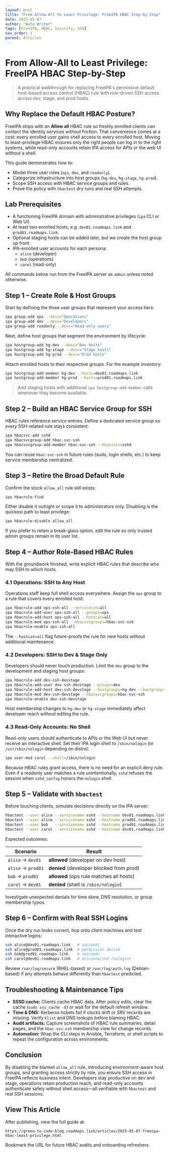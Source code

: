 ```yaml
---
layout: post
title: "From Allow-All to Least Privilege: FreeIPA HBAC Step-by-Step"
date: 2025-05-07
author: "Auto Writer"
tags: [FreeIPA, HBAC, Security, SSH]
nav_order: 1
parent: Articles
---
```


# From Allow-All to Least Privilege: FreeIPA HBAC Step-by-Step

> A practical walkthrough for replacing FreeIPA's permissive default host-based access control (HBAC) rule with role-driven SSH access across dev, stage, and prod hosts.

## Why Replace the Default HBAC Posture?

FreeIPA ships with an **Allow all** HBAC rule so freshly enrolled clients can contact the identity services without friction. That convenience comes at a cost: every enrolled user gains shell access to every enrolled host. Moving to least-privilege HBAC ensures only the right people can log in to the right systems, while read-only accounts retain IPA access for APIs or the web UI without a shell.

This guide demonstrates how to:

- Model three user roles (`ops`, `dev`, and `readonly`).
- Categorize infrastructure into host groups (`hg-dev`, `hg-stage`, `hg-prod`).
- Scope SSH access with HBAC service groups and rules.
- Prove the policy with `hbactest` dry runs and real SSH attempts.

## Lab Prerequisites

- A functioning FreeIPA domain with administrative privileges (`ipa` CLI or Web UI).
- At least two enrolled hosts, e.g. `dev01.roadmaps.link` and `prod01.roadmaps.link`.
- Optional staging hosts can be added later, but we create the host group up front.
- IPA-enrolled user accounts for each persona:
  - `alice` (developer)
  - `bob` (operations)
  - `carol` (read-only)

All commands below run from the FreeIPA server as `admin` unless noted otherwise.

## Step 1 – Create Role & Host Groups

Start by defining the three user groups that represent your access tiers:

```bash
ipa group-add ops --desc="Operations"
ipa group-add dev --desc="Developers"
ipa group-add readonly --desc="Read-only users"
```

Next, define host groups that segment the environment by lifecycle:

```bash
ipa hostgroup-add hg-dev --desc="Dev hosts"
ipa hostgroup-add hg-stage --desc="Stage hosts"
ipa hostgroup-add hg-prod --desc="Prod hosts"
```

Attach enrolled hosts to their respective groups. For the example inventory:

```bash
ipa hostgroup-add-member hg-dev --hosts=dev01.roadmaps.link
ipa hostgroup-add-member hg-prod --hosts=prod01.roadmaps.link
```

> Add staging hosts with additional `ipa hostgroup-add-member` calls whenever they become available.

## Step 2 – Build an HBAC Service Group for SSH

HBAC rules reference *service* entries. Define a dedicated service group so every SSH-related rule stays consistent:

```bash
ipa hbacsvc-add sshd
ipa hbacsvcgroup-add hbac-svc-ssh
ipa hbacsvcgroup-add-member hbac-svc-ssh --hbacsvcs=sshd
```

You can reuse `hbac-svc-ssh` in future rules (sudo, login shells, etc.) to keep service membership centralized.

## Step 3 – Retire the Broad Default Rule

Confirm the stock `allow_all` rule still exists:

```bash
ipa hbacrule-find
```

Either disable it outright or scope it to administrators only. Disabling is the quickest path to least privilege:

```bash
ipa hbacrule-disable allow_all
```

If you prefer to retain a break-glass option, edit the rule so only trusted admin groups remain in its user list.

## Step 4 – Author Role-Based HBAC Rules

With the groundwork finished, write explicit HBAC rules that describe who may SSH to which hosts.

### 4.1 Operations: SSH to Any Host

Operations staff keep full shell access everywhere. Assign the `ops` group to a rule that covers every enrolled host:

```bash
ipa hbacrule-add ops-ssh-all --servicecat=all
ipa hbacrule-add-user ops-ssh-all --groups=ops
ipa hbacrule-add-host ops-ssh-all --hostcat=all
ipa hbacrule-mod ops-ssh-all --hbacsvcgroups=hbac-svc-ssh
ipa hbacrule-enable ops-ssh-all
```

The `--hostcat=all` flag future-proofs the rule for new hosts without additional maintenance.

### 4.2 Developers: SSH to Dev & Stage Only

Developers should never touch production. Limit the `dev` group to the development and staging host groups:

```bash
ipa hbacrule-add dev-ssh-devstage
ipa hbacrule-add-user dev-ssh-devstage --groups=dev
ipa hbacrule-add-host dev-ssh-devstage --hostgroups=hg-dev --hostgroups=hg-stage
ipa hbacrule-mod dev-ssh-devstage --hbacsvcgroups=hbac-svc-ssh
ipa hbacrule-enable dev-ssh-devstage
```

Host membership changes to `hg-dev` or `hg-stage` immediately affect developer reach without editing the rule.

### 4.3 Read-Only Accounts: No Shell

Read-only users should authenticate to APIs or the Web UI but never receive an interactive shell. Set their IPA login shell to `/sbin/nologin` (or `/usr/sbin/nologin` depending on distro):

```bash
ipa user-mod carol --shell=/sbin/nologin
```

Because HBAC rules grant access, there is no need for an explicit deny rule. Even if a readonly user matches a rule unintentionally, `sshd` refuses the session when `sshd_config` honors the `nologin` shell.

## Step 5 – Validate with `hbactest`

Before touching clients, simulate decisions directly on the IPA server:

```bash
hbactest --user alice --servicename sshd --hostname dev01.roadmaps.link
hbactest --user alice --servicename sshd --hostname prod01.roadmaps.link
hbactest --user bob   --servicename sshd --hostname prod01.roadmaps.link
hbactest --user carol --servicename sshd --hostname dev01.roadmaps.link
```

Expected outcomes:

| Scenario | Result |
| --- | --- |
| `alice` → `dev01` | **allowed** (developer on dev host) |
| `alice` → `prod01` | **denied** (developer blocked from prod) |
| `bob` → `prod01` | **allowed** (ops rule matches all hosts) |
| `carol` → `dev01` | **denied** (shell is `/sbin/nologin`) |

Investigate unexpected denials for time skew, DNS resolution, or group membership typos.

## Step 6 – Confirm with Real SSH Logins

Once the dry run looks correct, hop onto client machines and test interactive logins:

```bash
ssh alice@dev01.roadmaps.link   # succeeds
ssh alice@prod01.roadmaps.link  # permission denied
ssh bob@prod01.roadmaps.link    # succeeds
ssh carol@dev01.roadmaps.link   # disconnected (nologin)
```

Review `/var/log/secure` (RHEL-based) or `/var/log/auth.log` (Debian-based) if any attempts behave differently than `hbactest` predicted.

## Troubleshooting & Maintenance Tips

- **SSSD cache:** Clients cache HBAC data. After policy edits, clear the cache (`sudo sss_cache -E`) or wait for the default refresh window.
- **Time & DNS:** Kerberos tickets fail if clocks drift or SRV records are missing. Verify `klist` and DNS lookups before blaming HBAC.
- **Audit artifacts:** Capture screenshots of HBAC rule summaries, detail pages, and the `hbac-svc-ssh` membership view for change records.
- **Automation:** Wrap the CLI steps in Ansible, Terraform, or shell scripts to repeat the configuration across environments.

## Conclusion

By disabling the blanket `allow_all` rule, introducing environment-aware host groups, and granting access strictly by role, you ensure SSH access in FreeIPA reflects business intent. Developers stay productive on dev and stage, operations retain production reach, and read-only accounts authenticate safely without shell access—all verifiable with `hbactest` and real SSH sessions.

## View This Article

After publishing, view the full guide at:

```
https://green-to-code-blog.roadmaps.link/articles/2025-05-07-freeipa-hbac-least-privilege.html
```

Bookmark the URL for future HBAC audits and onboarding refreshers.
